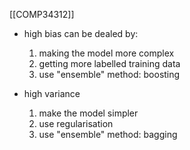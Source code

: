 [[COMP34312]]

- high bias can be dealed by:
	1. making the model more complex
	2. getting more labelled training data
	3. use "ensemble" method: boosting

- high variance
	1. make the model simpler
	2. use regularisation
	3. use "ensemble" method: bagging